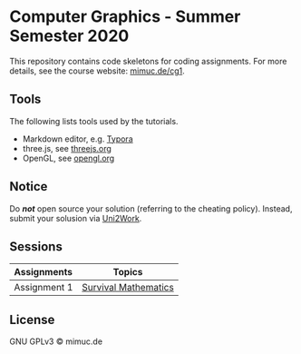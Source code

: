 # Computer Graphics - Summer Semester 2020

This repository contains code skeletons for coding assignments. For more details, see the course website: [mimuc.de/cg1](http://mimuc.de/cg1).

## Tools

The following lists tools used by the tutorials.

- Markdown editor, e.g. [Typora](https://typora.io)
- three.js, see [threejs.org](https://threejs.org/)
- OpenGL, see [opengl.org](https://www.opengl.org/)

## Notice

Do **_not_** open source your solution (referring to the cheating policy). Instead, submit your solusion via [Uni2Work]([https://](https://uni2work.ifi.lmu.de/)).

## Sessions

| Assignments | Topics |
|:-----|:---:|
| Assignment 1| [Survival Mathematics](./1-math/)

<!-- | Assignment 1| [Survival Mathematics](./1-math/)
| Assignment 1| [Survival Mathematics](./1-math/)
| Assignment 1| [Survival Mathematics](./1-math/)
| Assignment 1| [Survival Mathematics](./1-math/)
| Assignment 1| [Survival Mathematics](./1-math/)
| Assignment 1| [Survival Mathematics](./1-math/)
| Assignment 1| [Survival Mathematics](./1-math/)
| Assignment 1| [Survival Mathematics](./1-math/) -->

## License

GNU GPLv3 &copy; mimuc.de